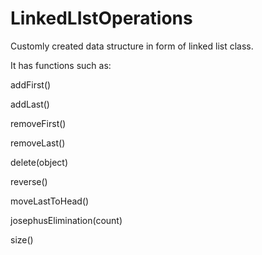 # LinkedLIstOperations
 
Customly created data structure in form of linked list class.

It has functions such as: 

addFirst()

addLast()

removeFirst()

removeLast()

delete(object)

reverse()

moveLastToHead()

josephusElimination(count)

size()
